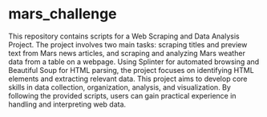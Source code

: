 # mars_challenge
This repository contains scripts for a Web Scraping and Data Analysis Project. The project involves two main tasks: scraping titles and preview text from Mars news articles, and scraping and analyzing Mars weather data from a table on a webpage. Using Splinter for automated browsing and Beautiful Soup for HTML parsing, the project focuses on identifying HTML elements and extracting relevant data. This project aims to develop core skills in data collection, organization, analysis, and visualization. By following the provided scripts, users can gain practical experience in handling and interpreting web data.
